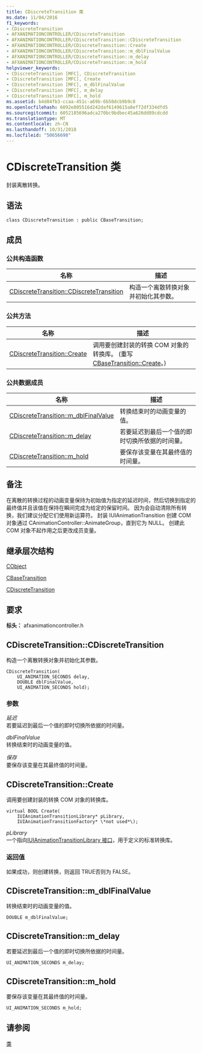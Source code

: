 ```yaml
---
title: CDiscreteTransition 类
ms.date: 11/04/2016
f1_keywords:
- CDiscreteTransition
- AFXANIMATIONCONTROLLER/CDiscreteTransition
- AFXANIMATIONCONTROLLER/CDiscreteTransition::CDiscreteTransition
- AFXANIMATIONCONTROLLER/CDiscreteTransition::Create
- AFXANIMATIONCONTROLLER/CDiscreteTransition::m_dblFinalValue
- AFXANIMATIONCONTROLLER/CDiscreteTransition::m_delay
- AFXANIMATIONCONTROLLER/CDiscreteTransition::m_hold
helpviewer_keywords:
- CDiscreteTransition [MFC], CDiscreteTransition
- CDiscreteTransition [MFC], Create
- CDiscreteTransition [MFC], m_dblFinalValue
- CDiscreteTransition [MFC], m_delay
- CDiscreteTransition [MFC], m_hold
ms.assetid: b4d84fb3-ccaa-451c-a69b-6b50dcb9b9c8
ms.openlocfilehash: 6092e805516d242daf6149615a8ef72df334dfd5
ms.sourcegitcommit: 6052185696adca270bc9bdbec45a626dd89cdcdd
ms.translationtype: MT
ms.contentlocale: zh-CN
ms.lasthandoff: 10/31/2018
ms.locfileid: "50656698"
---
```

# <a name="cdiscretetransition-class"></a>CDiscreteTransition 类

封装离散转换。

## <a name="syntax"></a>语法

```
class CDiscreteTransition : public CBaseTransition;
```

## <a name="members"></a>成员

### <a name="public-constructors"></a>公共构造函数

|名称|描述|
|----------|-----------------|
|[CDiscreteTransition::CDiscreteTransition](#cdiscretetransition)|构造一个离散转换对象并初始化其参数。|

### <a name="public-methods"></a>公共方法

|名称|描述|
|----------|-----------------|
|[CDiscreteTransition::Create](#create)|调用要创建封装的转换 COM 对象的转换库。 (重写[CBaseTransition::Create](../../mfc/reference/cbasetransition-class.md#create)。)|

### <a name="public-data-members"></a>公共数据成员

|名称|描述|
|----------|-----------------|
|[CDiscreteTransition::m_dblFinalValue](#m_dblfinalvalue)|转换结束时的动画变量的值。|
|[CDiscreteTransition::m_delay](#m_delay)|若要延迟到最后一个值的即时切换所依据的时间量。|
|[CDiscreteTransition::m_hold](#m_hold)|要保存该变量在其最终值的时间量。|

## <a name="remarks"></a>备注

在离散的转换过程的动画变量保持为初始值为指定的延迟时间，然后切换到指定的最终值并且该值在保持在瞬间完成为给定的保留时间。 因为会自动清除所有转换，我们建议分配它们使用新运算符。 封装 IUIAnimationTransition 创建 COM 对象通过 CAnimationController::AnimateGroup，直到它为 NULL。 创建此 COM 对象不起作用之后更改成员变量。

## <a name="inheritance-hierarchy"></a>继承层次结构

[CObject](../../mfc/reference/cobject-class.md)

[CBaseTransition](../../mfc/reference/cbasetransition-class.md)

[CDiscreteTransition](../../mfc/reference/cdiscretetransition-class.md)

## <a name="requirements"></a>要求

**标头：** afxanimationcontroller.h

##  <a name="cdiscretetransition"></a>  CDiscreteTransition::CDiscreteTransition

构造一个离散转换对象并初始化其参数。

```
CDiscreteTransition(
    UI_ANIMATION_SECONDS delay,
    DOUBLE dblFinalValue,
    UI_ANIMATION_SECONDS hold);
```

### <a name="parameters"></a>参数

*延迟*<br/>
若要延迟到最后一个值的即时切换所依据的时间量。

*dblFinalValue*<br/>
转换结束时的动画变量的值。

*保存*<br/>
要保存该变量在其最终值的时间量。

##  <a name="create"></a>  CDiscreteTransition::Create

调用要创建封装的转换 COM 对象的转换库。

```
virtual BOOL Create(
    IUIAnimationTransitionLibrary* pLibrary,
    IUIAnimationTransitionFactory* \*not used*\);
```

*pLibrary*<br/>
一个指向[IUIAnimationTransitionLibrary 接口](/windows/desktop/api/uianimation/nn-uianimation-iuianimationtransitionlibrary)，用于定义的标准转换库。

### <a name="return-value"></a>返回值

如果成功，则创建转换，则返回 TRUE否则为 FALSE。

##  <a name="m_dblfinalvalue"></a>  CDiscreteTransition::m_dblFinalValue

转换结束时的动画变量的值。

```
DOUBLE m_dblFinalValue;
```

##  <a name="m_delay"></a>  CDiscreteTransition::m_delay

若要延迟到最后一个值的即时切换所依据的时间量。

```
UI_ANIMATION_SECONDS m_delay;
```

##  <a name="m_hold"></a>  CDiscreteTransition::m_hold

要保存该变量在其最终值的时间量。

```
UI_ANIMATION_SECONDS m_hold;
```

## <a name="see-also"></a>请参阅

[类](../../mfc/reference/mfc-classes.md)
